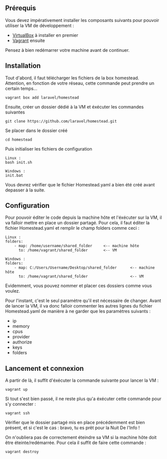 ## Prérequis

Vous devez impérativement installer les composants suivants pour pouvoir utiliser la VM de développement :

* [VirtualBox](https://www.virtualbox.org/wiki/Downloads) à installer en premier
* [Vagrant](https://www.vagrantup.com/downloads.html) ensuite

Pensez à bien redémarrer votre machine avant de continuer.

## Installation

Tout d'abord, il faut télécharger les fichiers de la box homestead.  
Attention, en fonction de votre réseau, cette commande peut prendre un certain temps...

```
vagrant box add laravel/homestead
```

Ensuite, créer un dossier dédié à la VM et éxécuter les commandes suivantes
```
git clone https://github.com/laravel/homestead.git
```
Se placer dans le dossier créé
```
cd homestead
```
Puis initialiser les fichiers de configuration
```
Linux :
bash init.sh

Windows :
init.bat
```
Vous devrez vérifier que le fichier Homestead.yaml a bien été créé avant depasser à la suite.

## Configuration

Pour pouvoir éditer le code depuis la machine hôte et l'éxécuter sur la VM, il va falloir mettre en place un dossier partagé. Pour cela, il faut éditer la fichier Homestead.yaml et remplir le champ folders comme ceci :
```
Linux :
folders:
    - map: /home/username/shared_folder     <-- machine hôte
      to: /home/vagrant/shared_folder       <-- VM

Windows :
folders:
    - map: C:/Users/Username/Desktop/shared_folder      <-- machine hôte
      to: /home/vagrant/shared_folder                   <-- VM
```
Evidemment, vous pouvez nommer et placer ces dossiers comme vous voulez.

Pour l'instant, c'est le seul paramètre qu'il est nécessaire de changer. Avant de lancer la VM, il va donc falloir commenter les autres lignes du fichier Homestead.yaml de manière à ne garder que les paramètres suivants :
* ip
* memory
* cpus
* provider
* authorize
* keys
* folders

## Lancement et connexion

A partir de là, il suffit d'éxécuter la commande suivante pour lancer la VM :
```
vagrant up
```
Si tout s'est bien passé, il ne reste plus qu'a éxécuter cette commande pour s'y connecter :
```
vagrant ssh
```
Vérifier que le dossier partagé mis en place précédemment est bien présent, et si c'est le cas : bravo, tu es prêt pour la Nuit De l'Info !

On n'oubliera pas de correctement éteindre sa VM si la machine hôte doit être éteinte/redémarrée. Pour cela il suffit de faire cette commande :
```
vagrant destroy
```
